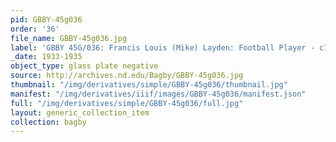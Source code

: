 ```yaml
---
pid: GBBY-45g036
order: '36'
file_name: GBBY-45g036.jpg
label: 'GBBY 45G/036: Francis Louis (Mike) Layden: Football Player - c1933-1935'
_date: 1933-1935
object_type: glass plate negative
source: http://archives.nd.edu/Bagby/GBBY-45g036.jpg
thumbnail: "/img/derivatives/simple/GBBY-45g036/thumbnail.jpg"
manifest: "/img/derivatives/iiif/images/GBBY-45g036/manifest.json"
full: "/img/derivatives/simple/GBBY-45g036/full.jpg"
layout: generic_collection_item
collection: bagby
---
```

